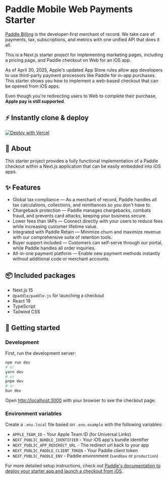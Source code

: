 # Paddle Mobile Web Payments Starter

[Paddle Billing](https://www.paddle.com/solutions/web-stores?utm_source=dx&utm_medium=paddle-in-app-checkout-starter) is the developer-first merchant of record. We take care of payments, tax, subscriptions, and metrics with one unified API that does it all.

This is a Next.js starter project for implementing marketing pages, including a pricing page, and Paddle checkout on Web for an iOS app.

As of April 30, 2025, Apple's updated App Store rules allow app developers to use third-party payment processors like Paddle for in-app purchases. This starter shows you how to implement a web-based checkout that can be opened from iOS apps.

Even though you're redirecting users to Web to complete their purchase, **Apple pay is still supported**.

## ⚡️ Instantly clone & deploy

[![Deploy with Vercel](https://vercel.com/button)](https://vercel.com/new/clone?repository-url=https%3A%2F%2Fgithub.com%2FPaddleHQ%2Fpaddle-mobile-web-payments-starter&env=APPLE_TEAM_ID,NEXT_PUBLIC_BUNDLE_IDENTIFIER,NEXT_PUBLIC_APP_REDIRECT_URL,NEXT_PUBLIC_PADDLE_CLIENT_TOKEN,NEXT_PUBLIC_PADDLE_ENV)

## 🔦 About

This starter project provides a fully functional implementation of a Paddle checkout within a Next.js application that can be easily embedded into iOS apps.

## ✨ Features

- Global tax compliance — As a merchant of record, Paddle handles all tax calculations, collections, and remittances so you don't have to.
- Chargeback protection — Paddle manages chargebacks, combats fraud, and prevents card attacks, keeping your business secure.
- Lower fees than IAPs — Connect directly with your users to reduce fees while increasing customer lifetime value.
- Integrated with Paddle Retain — Minimize churn and maximize revenue with our comprehensive suite of retention tools.
- Buyer support included — Customers can self-serve through our portal, while Paddle handles all order inquiries.
- All-in-one payment platform — Enable new payment methods instantly without additional code or merchant accounts.

## 📦 Included packages

- Next.js 15
- `@paddle/paddle-js` for launching a checkout
- React 19
- TypeScript
- Tailwind CSS

## 🏁 Getting started

### Development

First, run the development server:

```bash
npm run dev
# or
yarn dev
# or
pnpm dev
# or
bun dev
```

Open [http://localhost:3000](http://localhost:3000) with your browser to see the checkout page.

### Environment variables

Create a `.env.local` file based on `.env.example` with the following variables:

- `APPLE_TEAM_ID` - Your Apple Team ID (for Universal Links)
- `NEXT_PUBLIC_BUNDLE_IDENTIFIER` - Your iOS app's bundle identifier
- `NEXT_PUBLIC_APP_REDIRECT_URL` - The redirect url back to your app
- `NEXT_PUBLIC_PADDLE_CLIENT_TOKEN` - Your Paddle client token
- `NEXT_PUBLIC_PADDLE_ENV` - Paddle environment (`sandbox` or `production`)

For more detailed setup instructions, check out [Paddle's documentation to deploy your starter app and launch a checkout from iOS](https://developer.paddle.com/build/nextjs-vercel-mobile-app-starter-kit).
